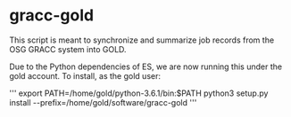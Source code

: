 # gracc-gold

This script is meant to synchronize and summarize job records from the OSG
GRACC system into GOLD.

Due to the Python dependencies of ES, we are now running this under the gold
account. To install, as the gold user:

'''
export PATH=/home/gold/python-3.6.1/bin:$PATH
python3 setup.py install --prefix=/home/gold/software/gracc-gold
'''

